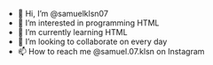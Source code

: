 - 👋 Hi, I’m @samuelklsn07
- 👀 I’m interested in programming HTML
- 🌱 I’m currently learning HTML
- 💞️ I’m looking to collaborate on every day             
- 📫 How to reach me @samuel.07.klsn on Instagram

<!---
samuelklsn07/samuelklsn07 is a ✨ special ✨ repository because its `README.md` (this file) appears on your GitHub profile.
You can click the Preview link to take a look at your changes.
--->
